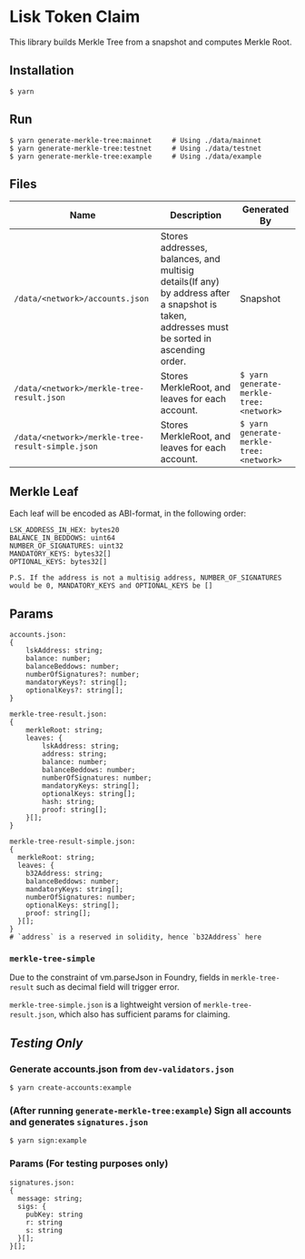 # Lisk Token Claim

This library builds Merkle Tree from a snapshot and computes Merkle Root.

## Installation

```
$ yarn
```

## Run

```
$ yarn generate-merkle-tree:mainnet     # Using ./data/mainnet
$ yarn generate-merkle-tree:testnet     # Using ./data/testnet
$ yarn generate-merkle-tree:example     # Using ./data/example
```

## Files

| Name                                             | Description                                                                                                                                 | Generated By                            |
| ------------------------------------------------ | ------------------------------------------------------------------------------------------------------------------------------------------- |-----------------------------------------|
| `/data/<network>/accounts.json`                  | Stores addresses, balances, and multisig details(If any) by address after a snapshot is taken, addresses must be sorted in ascending order. | Snapshot                                |
| `/data/<network>/merkle-tree-result.json`        | Stores MerkleRoot, and leaves for each account.                                                                                             | `$ yarn generate-merkle-tree:<network>` |
| `/data/<network>/merkle-tree-result-simple.json` | Stores MerkleRoot, and leaves for each account.                                                                                             | `$ yarn generate-merkle-tree:<network>` |

## Merkle Leaf

Each leaf will be encoded as ABI-format, in the following order:

```
LSK_ADDRESS_IN_HEX: bytes20
BALANCE_IN_BEDDOWS: uint64
NUMBER_OF_SIGNATURES: uint32
MANDATORY_KEYS: bytes32[]
OPTIONAL_KEYS: bytes32[]

P.S. If the address is not a multisig address, NUMBER_OF_SIGNATURES would be 0, MANDATORY_KEYS and OPTIONAL_KEYS be []
```

## Params

```
accounts.json:
{
    lskAddress: string;
    balance: number;
    balanceBeddows: number;
    numberOfSignatures?: number;
    mandatoryKeys?: string[];
    optionalKeys?: string[];
}

merkle-tree-result.json:
{
    merkleRoot: string;
    leaves: {
        lskAddress: string;
        address: string;
        balance: number;
        balanceBeddows: number;
        numberOfSignatures: number;
        mandatoryKeys: string[];
        optionalKeys: string[];
        hash: string;
        proof: string[];
    }[];
}

merkle-tree-result-simple.json:
{
  merkleRoot: string;
  leaves: {
    b32Address: string;
    balanceBeddows: number;
    mandatoryKeys: string[];
    numberOfSignatures: number;
    optionalKeys: string[];
    proof: string[];
  }[];
}
# `address` is a reserved in solidity, hence `b32Address` here
```

### `merkle-tree-simple`

Due to the constraint of vm.parseJson in Foundry, fields in `merkle-tree-result` such as decimal field will trigger error.

`merkle-tree-simple.json` is a lightweight version of `merkle-tree-result.json`, which also has sufficient params for claiming.

## _Testing Only_

### Generate accounts.json from `dev-validators.json`

```
$ yarn create-accounts:example
```

### (After running `generate-merkle-tree:example`) Sign all accounts and generates `signatures.json`

```
$ yarn sign:example
```

### Params (For testing purposes only)

```
signatures.json:
{
  message: string;
  sigs: {
    pubKey: string
    r: string
    s: string
  }[];
}[];
```
